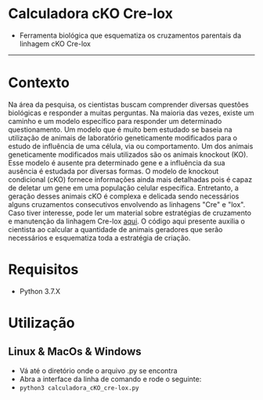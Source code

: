 # Calculadora cKO Cre-lox
* Ferramenta biológica que esquematiza os cruzamentos parentais da linhagem cKO Cre-lox
---

# Contexto
Na área da pesquisa, os cientistas buscam comprender diversas questões biológicas e responder a muitas perguntas. Na maioria das vezes, existe um caminho e um modelo específico para responder um determinado questionamento. Um modelo que é muito bem estudado se baseia na utilização de animais de laboratório geneticamente modificados para o estudo de influência de uma célula, via ou comportamento.
Um dos animais geneticamente modificados mais utilizados são os animais knockout (KO). Esse modelo é ausente pra determinado gene e a influência da sua ausência é estudada por diversas formas. O modelo de knockout condicional (cKO) fornece informações ainda mais detalhadas pois é capaz de deletar um gene em uma população celular específica.
Entretanto, a geração desses animais cKO é complexa e delicada sendo necessários alguns cruzamentos consecutivos envolvendo as linhagens "Cre" e "lox". Caso tiver interesse, pode ler um material sobre estratégias de cruzamento e manutenção da linhagem Cre-lox [aqui](https://www.jax.org/news-and-insights/jax-blog/2011/september/cre-lox-breeding).
O código aqui presente auxilia o cientista ao calcular a quantidade de animais geradores que serão necessários e esquematiza toda a estratégia de criação.

# Requisitos
* Python 3.7.X

# Utilização
## Linux & MacOs & Windows
* Vá até o diretório onde o arquivo .py se encontra
* Abra a interface da linha de comando e rode o seguinte:
* `python3 calculadora_cKO_cre-lox.py`
